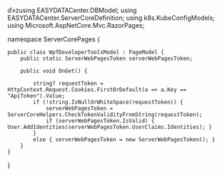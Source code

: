 ﻿ď»żusing EASYDATACenter.DBModel;
using EASYDATACenter.ServerCoreDefinition;
using k8s.KubeConfigModels;
using Microsoft.AspNetCore.Mvc.RazorPages;

namespace ServerCorePages {

    public class WpfDeveloperToolsModel : PageModel {
        public static ServerWebPagesToken serverWebPagesToken;

        public void OnGet() {

            string? requestToken = HttpContext.Request.Cookies.FirstOrDefault(a => a.Key == "ApiToken").Value;
            if (!string.IsNullOrWhiteSpace(requestToken)) {
                serverWebPagesToken = ServerCoreHelpers.CheckTokenValidityFromString(requestToken);
                if (serverWebPagesToken.IsValid) { User.AddIdentities(serverWebPagesToken.UserClaims.Identities); }
            }
            else { serverWebPagesToken = new ServerWebPagesToken(); }
        }
    }
}